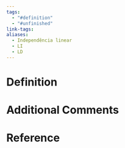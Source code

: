 ```yaml
---
tags:
  - "#definition"
  - "#unfinished"
link-tags: 
aliases:
  - Independência linear
  - LI
  - LD
---
```

# Definition 


# Additional Comments


# Reference


